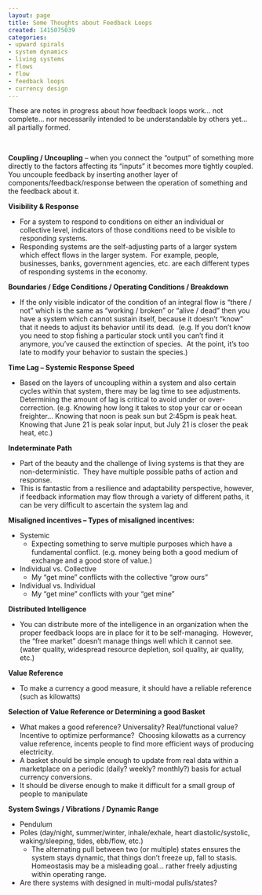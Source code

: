 ```yaml
---
layout: page
title: Some Thoughts about Feedback Loops
created: 1415075039
categories:
- upward spirals
- system dynamics
- living systems
- flows
- flow
- feedback loops
- currency design
---
```

<p>These are notes in progress about how feedback loops work... not complete... nor necessarily intended to be understandable by others yet... all partially formed.&nbsp;</p><p>&nbsp;</p><p><strong>Coupling / Uncoupling</strong> &ndash; when you connect the &ldquo;output&rdquo; of something more directly to the factors affecting its &ldquo;inputs&rdquo; it becomes more tightly coupled.&nbsp; You uncouple feedback by inserting another layer of components/feedback/response between the operation of something and the feedback about it.</p><p><strong>Visibility &amp; Response</strong></p><ul><li>For a system to respond to conditions on either an individual or collective level, indicators of those conditions need to be visible to responding systems.</li><li>Responding systems are the self-adjusting parts of a larger system which effect flows in the larger system.&nbsp; For example, people, businesses, banks, government agencies, etc. are each different types of responding systems in the economy.</li></ul><p><strong>Boundaries / Edge Conditions / Operating Conditions / Breakdown</strong></p><ul><li>If the only visible indicator of the condition of an integral flow is &ldquo;there / not&rdquo; which is the same as &ldquo;working / broken&rdquo; or &ldquo;alive / dead&rdquo; then you have a system which cannot sustain itself, because it doesn&rsquo;t &ldquo;know&rdquo; that it needs to adjust its behavior until its dead.&nbsp; (e.g. If you don&rsquo;t know you need to stop fishing a particular stock until you can&rsquo;t find it anymore, you&rsquo;ve caused the extinction of species.&nbsp; At the point, it&rsquo;s too late to modify your behavior to sustain the species.)</li></ul><p><strong>Time Lag &ndash; Systemic Response Speed</strong></p><ul><li>Based on the layers of uncoupling within a system and also certain cycles within that system, there may be lag time to see adjustments.&nbsp; Determining the amount of lag is critical to avoid under or over-correction. (e.g. Knowing how long it takes to stop your car or ocean freighter&hellip; Knowing that noon is peak sun but 2:45pm is peak heat.&nbsp; Knowing that June 21 is peak solar input, but July 21 is closer the peak heat, etc.)</li></ul><p><strong>Indeterminate Path</strong></p><ul><li>Part of the beauty and the challenge of living systems is that they are non-deterministic.&nbsp; They have multiple possible paths of action and response.</li><li>This is fantastic from a resilience and adaptability perspective, however, if feedback information may flow through a variety of different paths, it can be very difficult to ascertain the system lag and</li></ul><p><strong>Misaligned incentives &ndash; Types of misaligned incentives:</strong></p><ul><li>Systemic<ul><li>Expecting something to serve multiple purposes which have a fundamental conflict. (e.g. money being both a good medium of exchange and a good store of value.)</li></ul></li><li>Individual vs. Collective<ul><li>My &ldquo;get mine&rdquo; conflicts with the collective &ldquo;grow ours&rdquo;</li></ul></li><li>Individual vs. Individual<ul><li>My &ldquo;get mine&rdquo; conflicts with your &ldquo;get mine&rdquo;</li></ul></li></ul><p><strong>Distributed Intelligence</strong></p><ul><li>You can distribute more of the intelligence in an organization when the proper feedback loops are in place for it to be self-managing.&nbsp; However, the &ldquo;free market&rdquo; doesn&rsquo;t manage things well which it cannot see. (water quality, widespread resource depletion, soil quality, air quality, etc.)</li></ul><p><strong>Value Reference</strong></p><ul><li>To make a currency a good measure, it should have a reliable reference (such as kilowatts)</li></ul><p><strong>Selection of Value Reference or Determining a good Basket</strong></p><ul><li>What makes a good reference? Universality? Real/functional value?&nbsp; Incentive to optimize performance?&nbsp; Choosing kilowatts as a currency value reference, incents people to find more efficient ways of producing electricity.</li><li>A basket should be simple enough to update from real data within a marketplace on a periodic (daily? weekly? monthly?) basis for actual currency conversions.</li><li>It should be diverse enough to make it difficult for a small group of people to manipulate</li></ul><p><strong>System Swings / Vibrations / Dynamic Range</strong></p><ul><li>Pendulum</li><li>Poles (day/night, summer/winter, inhale/exhale, heart diastolic/systolic, waking/sleeping, tides, ebb/flow, etc.)<ul><li>The alternating pull between two (or multiple) states ensures the system stays dynamic, that things don&rsquo;t freeze up, fall to stasis.&nbsp; Homeostasis may be a misleading goal&hellip; rather freely adjusting within operating range.</li></ul></li><li>Are there systems with designed in multi-modal pulls/states?</li></ul>
